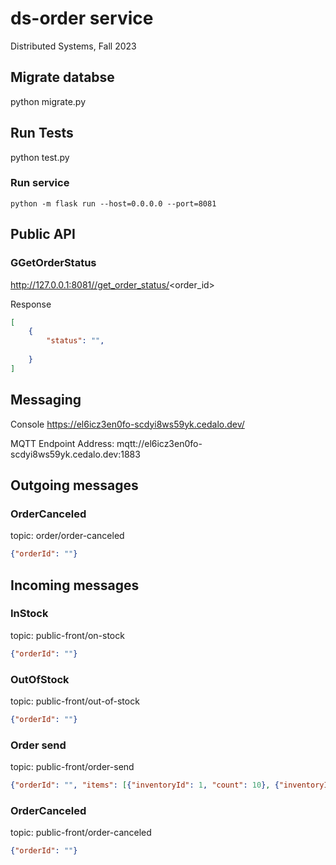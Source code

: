 # ds-order service
Distributed Systems, Fall 2023


## Migrate databse

python migrate.py

## Run Tests

python test.py

### Run service

```console
python -m flask run --host=0.0.0.0 --port=8081
```

## Public API

### GGetOrderStatus

http://127.0.0.1:8081//get_order_status/<order_id>

Response

```json
[
    {
        "status": "",
       
    }
]
```

## Messaging

Console
https://el6icz3en0fo-scdyi8ws59yk.cedalo.dev/

MQTT Endpoint Address: mqtt://el6icz3en0fo-scdyi8ws59yk.cedalo.dev:1883

## Outgoing messages 

### OrderCanceled

topic: order/order-canceled

```json
{"orderId": ""}

```
## Incoming messages

### InStock

topic: public-front/on-stock

```json
{"orderId": ""}
```
### OutOfStock

topic: public-front/out-of-stock

```json
{"orderId": ""}
```

### Order send

topic: public-front/order-send

```json
{"orderId": "", "items": [{"inventoryId": 1, "count": 10}, {"inventoryId": 2, "count": 10}]}
```
### OrderCanceled

topic: public-front/order-canceled
```json
{"orderId": ""}
```
